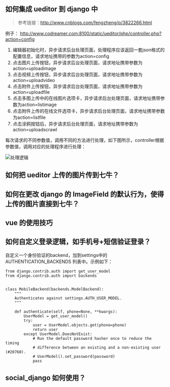 
## 如何集成 ueditor 到 django 中

> 参考链接：http://www.cnblogs.com/fengzheng/p/3822266.html 
 
例子： http://www.codreamer.com:8100/static/ueditor/php/controller.php?action=config

1. 编辑器初始化时，异步请求后台处理页面，处理程序应该返回一套json格式的配置信息，请求地址携带的参数为action=config
2. 点击图片上传按钮，异步请求后台处理页面，请求地址携带参数为action=uploadimage
3. 点击视频上传按钮，异步请求后台处理页面，请求地址携带参数为action=uploadvideo
4. 点击附件上传按钮，异步请求后台处理页面，请求地址携带参数为action=uploadfile
5. 点击多图上传中的在线图片选项卡，异步请求后台处理页面，请求地址携带参数为action=listimage
6. 点击附件上传的在线文件选项卡，异步请求后台处理页面，请求地址携带参数为action=listfile
7. 点击涂鸦按钮后，异步请求后台处理页面，请求地址携带参数为action=uploadscrawl

每次请求的不同参数值，调用不同的方法进行处理，如下图所示，controller根据参数值，调用对应的处理程序进行处理：

![处理逻辑](http://images.cnitblog.com/blog/273364/201407/031444371051300.png)

## 如何把 ueditor 上传的图片传到七牛？

## 如何在更改 django 的 ImageField 的默认行为，使得上传的图片直接到七牛？

## vue 的使用技巧

## 如何自定义登录逻辑，如手机号+短信验证登录？

自定义一个身份验证的backend，加到settings中的 AUTHENTICATION_BACKENDS 列表中。示例如下：
```
from django.contrib.auth import get_user_model
from django.contrib.auth import backends


class MobileBackend(backends.ModelBackend):
    """
    Authenticates against settings.AUTH_USER_MODEL.
    """

    def authenticate(self, phone=None, **kwargs):
        UserModel = get_user_model()
        try:
            user = UserModel.objects.get(phone=phone)
            return user
        except UserModel.DoesNotExist:
            # Run the default password hasher once to reduce the timing
            # difference between an existing and a non-existing user (#20760).
            # UserModel().set_password(password)
            pass
```

## social_django 如何使用？

## 